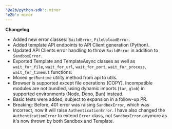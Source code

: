 ```yaml
---
'@e2b/python-sdk': minor
'e2b': minor
---
```


**Changelog**

- Added new error classes: `BuildError`, `FileUploadError`.
- Added template API endpoints to API Client generation (Python).
- Updated API Clients error handling to throw `BuildError` in addition to `SandboxError`.
- Exported Template and TemplateAsync classes as well as `wait_for_file`, `wait_for_url`, `wait_for_port`, `wait_for_process`, `wait_for_timeout` functions.
- Moved `getRuntime` utility method from api to utils.
- Browser is supported except file operations (COPY). Incompatible modules are not bundled, using dynamic imports (`tar`, `glob`) in supported environments (Node, Deno, Bun) instead.
- Basic tests were added, subject to expansion in a follow-up PR.
- Breaking: Before, 401 error was raising `SandboxError`, which was incorrect, now it will raise `AuthenticationError`. I have also changed the `AuthenticationError` to extend `Error` class, not `SandboxError` anymore as it's now thrown by both Sandbox and Template.
